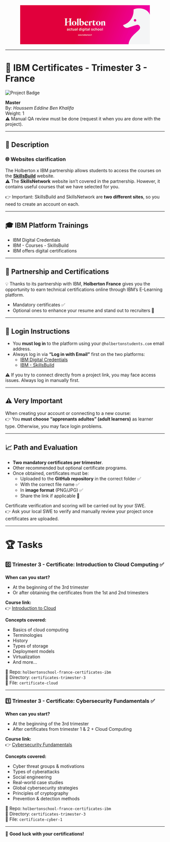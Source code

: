 <div align="center"><img src="https://github.com/ksyv/holbertonschool-web_front_end/blob/main/baniere_holberton.png"></div>

---

# 📜 IBM Certificates - Trimester 3 - France

![Project Badge](https://img.shields.io/badge/IBM%20Certificates-Trimester%203-blue)

**Master**  
By: *Houssem Eddine Ben Khalifa*  
Weight: 1  
⚠️ Manual QA review must be done (request it when you are done with the project).

---

## 📝 Description

### 🌐 Websites clarification
The Holberton x IBM partnership allows students to access the courses on the **[SkillsBuild](https://skillsbuild.org/)** website.  
⚠️ The **SkillsNetwork** website isn’t covered in the partnership. However, it contains useful courses that we have selected for you.  

👉 Important: SkillsBuild and SkillsNetwork are **two different sites**, so you need to create an account on each.

---

## 🎓 IBM Platform Trainings
- IBM Digital Credentials  
- IBM - Courses - SkillsBuild  
- IBM offers digital certifications  

---

## 🤝 Partnership and Certifications

💡 Thanks to its partnership with IBM, **Holberton France** gives you the opportunity to earn technical certifications online through IBM’s E-Learning platform.  

- Mandatory certificates ✅  
- Optional ones to enhance your resume and stand out to recruiters 💼  

---

## 🔑 Login Instructions

- You **must log in** to the platform using your `@holbertonstudents.com` email address.  
- Always log in via **“Log in with Email”** first on the two platforms:  
  - [IBM Digital Credentials](https://www.ibm.com/skills/credentials)  
  - [IBM - SkillsBuild](https://skillsbuild.org/)  

⚠️ If you try to connect directly from a project link, you may face access issues. Always log in manually first.

---

## ⚠️ Very Important

When creating your account or connecting to a new course:  
👉 You **must choose “apprenants adultes” (adult learners)** as learner type. Otherwise, you may face login problems.

---

## 📈 Path and Evaluation

- **Two mandatory certificates per trimester**.  
- Other recommended but optional certificate programs.  
- Once obtained, certificates must be:  
  - Uploaded to the **GitHub repository** in the correct folder ✅  
  - With the correct file name ✅  
  - In **image format** (PNG/JPG) ✅  
  - Share the link if applicable 🔗  

Certificate verification and scoring will be carried out by your SWE.  
👉 Ask your local SWE to verify and manually review your project once certificates are uploaded.

---

# 🏆 Tasks

### 0️⃣ Trimester 3 - Certificate: **Introduction to Cloud Computing** ✅  
**When can you start?**  
- At the beginning of the 3rd trimester  
- Or after obtaining the certificates from the 1st and 2nd trimesters  

**Course link:**  
👉 [Introduction to Cloud](https://skillsbuild.skillsnetwork.site/courses/course-v1:IBMDeveloperSkillsNetwork+CC0101EN+v1)  

**Concepts covered:**  
- Basics of cloud computing  
- Terminologies  
- History  
- Types of storage  
- Deployment models  
- Virtualization  
- And more...  

📂 Repo: `holbertonschool-france-certificates-ibm`  
📁 Directory: `certificates-trimester-3`  
📄 File: `certificate-cloud`  

---

### 1️⃣ Trimester 3 - Certificate: **Cybersecurity Fundamentals** ✅  
**When can you start?**  
- At the beginning of the 3rd trimester  
- After certificates from trimester 1 & 2 + Cloud Computing  

**Course link:**  
👉 [Cybersecurity Fundamentals](https://sb-auth.skillsbuild.org/login?clientid=yl-internal-adopter&learningpath=https%3A%2F%2Fskills.yourlearning.ibm.com%2F&redirecturi=https%3A%2F%2Fskills.yourlearning.ibm.com%2Foauth%2Fcallback&referer=skills.yourlearning.ibm.com&responsetype=code&scope=openid+email)  

**Concepts covered:**  
- Cyber threat groups & motivations  
- Types of cyberattacks  
- Social engineering  
- Real-world case studies  
- Global cybersecurity strategies  
- Principles of cryptography  
- Prevention & detection methods  

📂 Repo: `holbertonschool-france-certificates-ibm`  
📁 Directory: `certificates-trimester-3`  
📄 File: `certificate-cyber-1`  

---

🚀 **Good luck with your certifications!**
